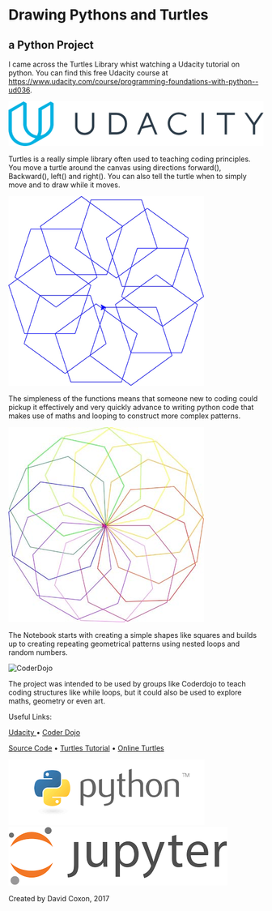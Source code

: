 # Drawing Pythons and Turtles

## a Python Project
 
I came across the Turtles Library whist watching a Udacity tutorial on python. You can find this free Udacity course at https://www.udacity.com/course/programming-foundations-with-python--ud036. 

![Udacity](Images/udacity.png?raw=true)

Turtles is a really simple library often used to teaching coding principles. You move a turtle around the canvas using directions forward(), Backward(), left() and right(). You can also tell the turtle when to simply move and to draw while it moves.

![Offset Pattern](Graphs/offsetrepeatingshape.jpg?raw=true)

The simpleness of the functions means that someone new to coding could pickup it effectively and very quickly advance to writing python code that makes use of maths and looping to construct more complex patterns.
 
![Repeating Pattern](Graphs/rainbowrepeatingshape.jpg?raw=true)

The Notebook starts with creating a simple shapes like squares and builds up to creating repeating geometrical patterns using nested loops and random numbers.

![CoderDojo](Images/ucoderdojo.png?raw=true)

The project was intended to be used by groups like Coderdojo to teach coding structures like while loops, but it could also be used to explore maths, geometry or even art.  

Useful Links:

[Udacity ](https://eu.udacity.com/) • 
[Coder Dojo](https://www.eventbrite.co.uk/o/coderdojo-north-east-6360746717)
 
[Source Code](https://github.com/python/cpython/blob/3.6/Lib/turtle.py) • 
[Turtles Tutorial](http://coolpythoncodes.com/python-turtle/) •
[Online Turtles ](https://trinket.io/python/88dd6c94d1)

![Python](../Images/python.png?raw=true)
![Jupyter](Images/jupyter.png?raw=true)

Created by David Coxon, 2017